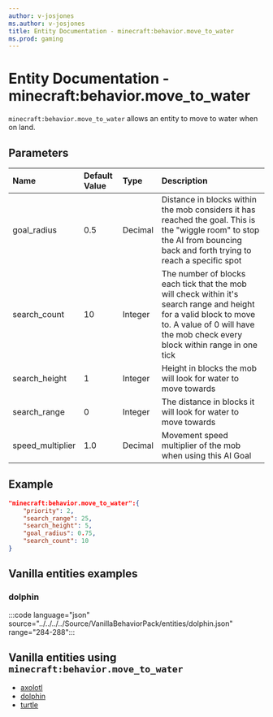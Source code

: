 ```yaml
---
author: v-josjones
ms.author: v-josjones
title: Entity Documentation - minecraft:behavior.move_to_water
ms.prod: gaming
---
```


# Entity Documentation - minecraft:behavior.move_to_water

`minecraft:behavior.move_to_water` allows an entity to move to water when on land.

## Parameters

|Name |Default Value  |Type  |Description  |
|:----------|:----------|:----------|:----------|
|goal_radius| 0.5| Decimal| Distance in blocks within the mob considers it has reached the goal. This is the "wiggle room" to stop the AI from bouncing back and forth trying to reach a specific spot |
|search_count| 10| Integer| The number of blocks each tick that the mob will check within it's search range and height for a valid block to move to. A value of 0 will have the mob check every block within range in one tick |
|search_height| 1| Integer| Height in blocks the mob will look for water to move towards |
|search_range| 0| Integer| The distance in blocks it will look for water to move towards |
|speed_multiplier| 1.0| Decimal| Movement speed multiplier of the mob when using this AI Goal |

## Example

```json
"minecraft:behavior.move_to_water":{
    "priority": 2,
    "search_range": 25,
    "search_height": 5,
    "goal_radius": 0.75,
    "search_count": 10
}
```

## Vanilla entities examples

### dolphin

:::code language="json" source="../../../../Source/VanillaBehaviorPack/entities/dolphin.json" range="284-288":::

## Vanilla entities using `minecraft:behavior.move_to_water`

- [axolotl](../../../../Source/VanillaBehaviorPack_Snippets/entities/axolotl.md)
- [dolphin](../../../../Source/VanillaBehaviorPack_Snippets/entities/dolphin.md)
- [turtle](../../../../Source/VanillaBehaviorPack_Snippets/entities/turtle.md)
